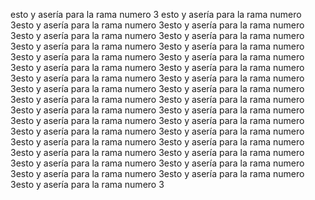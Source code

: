 esto y asería para la rama numero 3
esto y asería para la rama numero 3esto y asería para la rama numero 3esto y asería para la rama numero 3esto y asería para la rama numero 3esto y asería para la rama numero 3esto y asería para la rama numero 3esto y asería para la rama numero 3esto y asería para la rama numero 3esto y asería para la rama numero 3esto y asería para la rama numero 3esto y asería para la rama numero 3esto y asería para la rama numero 3esto y asería para la rama numero 3esto y asería para la rama numero 3esto y asería para la rama numero 3esto y asería para la rama numero 3esto y asería para la rama numero 3esto y asería para la rama numero 3esto y asería para la rama numero 3esto y asería para la rama numero 3esto y asería para la rama numero 3esto y asería para la rama numero 3esto y asería para la rama numero 3esto y asería para la rama numero 3esto y asería para la rama numero 3esto y asería para la rama numero 3esto y asería para la rama numero 3esto y asería para la rama numero 3esto y asería para la rama numero 3esto y asería para la rama numero 3esto y asería para la rama numero 3esto y asería para la rama numero 3